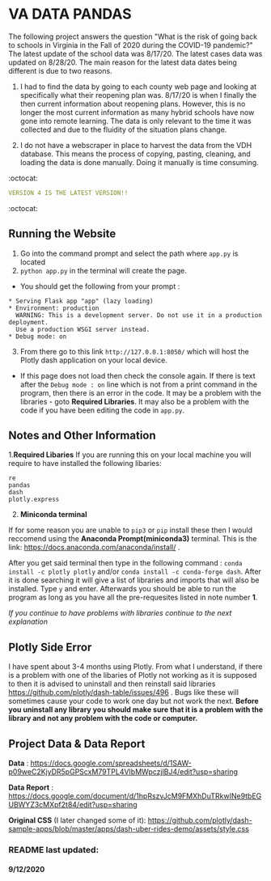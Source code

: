 # VA DATA PANDAS

The following project answers the question "What is the risk of going back to schools in Virginia in the Fall of 2020 during the COVID-19 pandemic?"  The latest update of the school data was 8/17/20. The latest cases data was updated on 8/28/20. The main reason for the latest data dates being different is due to two reasons.

1.	I had to find the data by going to each county web page and looking at specifically what their reopening plan was. 8/17/20 is when I finally the then current information about reopening plans. However, this is no longer the most current information as many hybrid schools have now gone into remote learning. The data is only relevant to the time it was collected and due to the fluidity of the situation plans change.

2.	I do not have a webscraper in place to harvest the data from the VDH database. This means the process of copying, pasting, cleaning, and loading the data is done manually. Doing it manually is time consuming. 

:octocat:
```yaml
VERSION 4 IS THE LATEST VERSION!!
```
:octocat:
## Running the Website

1. Go into the command prompt and select the path where ```app.py``` is located
2. ```python app.py``` in the terminal will create the page.
 * You should get the following from your prompt : 
 ```console
 * Serving Flask app "app" (lazy loading)
 * Environment: production
   WARNING: This is a development server. Do not use it in a production deployment.
   Use a production WSGI server instead.
 * Debug mode: on
 
 ```
3. From there go to this link ```http://127.0.0.1:8050/``` which will host the Plotly dash application on your local device. 
* If this page does not load then check the console again. If there is text after the ```Debug mode : on``` line which is not from a print command in the program, then there is an error in the code. It may be a problem with the libraries - goto **Required Libraries**. It may also be a problem with the code if you have been editing the code in ```app.py```.


## Notes and Other Information

 1.**Required Libaries** 
If you are running this on your local machine you will require to have installed the following
libaries: 
  ```
  re
  pandas
  dash
  plotly.express
  ```
  2. **Miniconda terminal** 

If for some reason you are unable to ```pip3``` or ```pip``` install these then I would reccomend
using the **Anaconda Prompt(miniconda3)** terminal. This is the link: https://docs.anaconda.com/anaconda/install/ . 

After you get said terminal then type in the following command : ```conda install -c plotly plotly``` and/or
```conda install -c conda-forge dash```. After it is done searching it will give a list of libraries and imports
that will also be installed. Type ```y``` and enter. Afterwards you should be able to run the program as long as
you have all the pre-requesites listed in note number **1**. 

*If you continue to have problems with libraries continue to the next explanation*



## Plotly Side Error

I have spent about 3-4 months using Plotly. From what I understand, if there is a problem with one of the libaries of Plotly not working as it is supposed to then it is advised to uninstall and then reinstall said libraries https://github.com/plotly/dash-table/issues/496 . Bugs like these will sometimes cause your code to work one day but not work the next. __Before you uninstall any library you should make sure that it is a problem with the library and not any problem with the code or computer.__


## Project Data & Data Report
__Data__ : https://docs.google.com/spreadsheets/d/1SAW-p09weC2KjyDR5pGPScxM79TPL4VIbMWpczjlBJ4/edit?usp=sharing


__Data Report__ : https://docs.google.com/document/d/1hpRszvJcM9FMXhDuTRkwINe9tbEGUBWYZ3cMXpf2t84/edit?usp=sharing

__Original CSS__ (I later changed some of it): https://github.com/plotly/dash-sample-apps/blob/master/apps/dash-uber-rides-demo/assets/style.css


### README last updated: 
#### 9/12/2020
